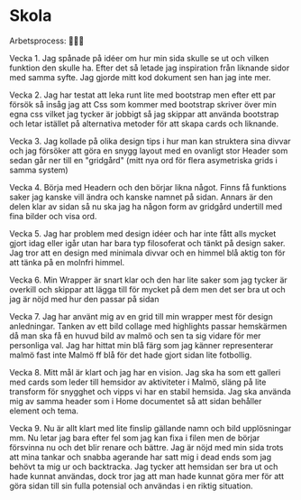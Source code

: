 # Skola
Arbetsprocess: 😤😤😤

Vecka 1.
Jag spånade på idéer om hur min sida skulle se ut och vilken funktion den skulle ha. Efter det så letade jag inspiration från liknande sidor med samma syfte. Jag gjorde mitt kod dokument sen han jag inte mer.


Vecka 2.
Jag har testat att leka runt lite med bootstrap men efter ett par försök så insåg jag att Css som kommer med bootstrap skriver över min egna css vilket jag tycker är jobbigt så jag skippar att använda bootstrap och letar istället på alternativa metoder för att skapa cards och liknande.

Vecka 3.
Jag kollade på olika design tips i hur man kan struktera sina divvar och jag försöker att göra en snygg layout med en ovanligt stor Header som sedan går ner till en "gridgård" (mitt nya ord för flera asymetriska grids i samma system) 


Vecka 4.
Börja med Headern och den börjar likna något. Finns få funktions saker jag kanske vill ändra och kanske namnet på sidan. Annars är den delen klar av sidan så nu ska jag ha någon form av gridgård undertill med fina bilder och visa ord.

Vecka 5. 
Jag har problem med design idéer och har inte fått alls mycket gjort idag eller igår utan har bara typ filosoferat och tänkt på design saker. Jag tror att en design med minimala divvar och en himmel blå aktig ton för att tänka på en molnfri himmel.

Vecka 6.
Min Wrapper är snart klar och den har lite saker som jag tycker är overkill och skippar att lägga till för mycket på dem men det ser bra ut och jag är nöjd med hur den passar på sidan

Vecka 7.
Jag har använt mig av en grid till min wrapper mest för design anledningar. Tanken av ett bild collage med highlights passar hemskärmen då man ska få en huvud bild av malmö och sen ta sig vidare för mer personliga val. Jag har hittat min blå färg som jag känner representerar malmö fast inte Malmö ff blå för det hade gjort sidan lite fotbollig. 

Vecka 8. 
Mitt mål är klart och jag har en vision. Jag ska ha som ett galleri med cards som leder till hemsidor av aktiviteter i Malmö, släng på lite transform för snygghet och vipps vi har en stabil hemsida. Jag ska använda mig av samma header som i Home documentet så att sidan behåller element och tema. 

Vecka 9.
Nu är allt klart med lite finslip gällande namn och bild upplösningar mm. Nu letar jag bara efter fel som jag kan fixa i filen men de börjar försvinna nu och det blir renare och bättre. Jag är nöjd med min sida trots att mina tankar och snabba agerande har satt mig i dead ends som jag behövt ta mig ur och backtracka. Jag tycker att hemsidan ser bra ut och hade kunnat användas, dock tror jag att man hade kunnat göra mer för att göra sidan till sin fulla potensial och användas i en riktig situation.



